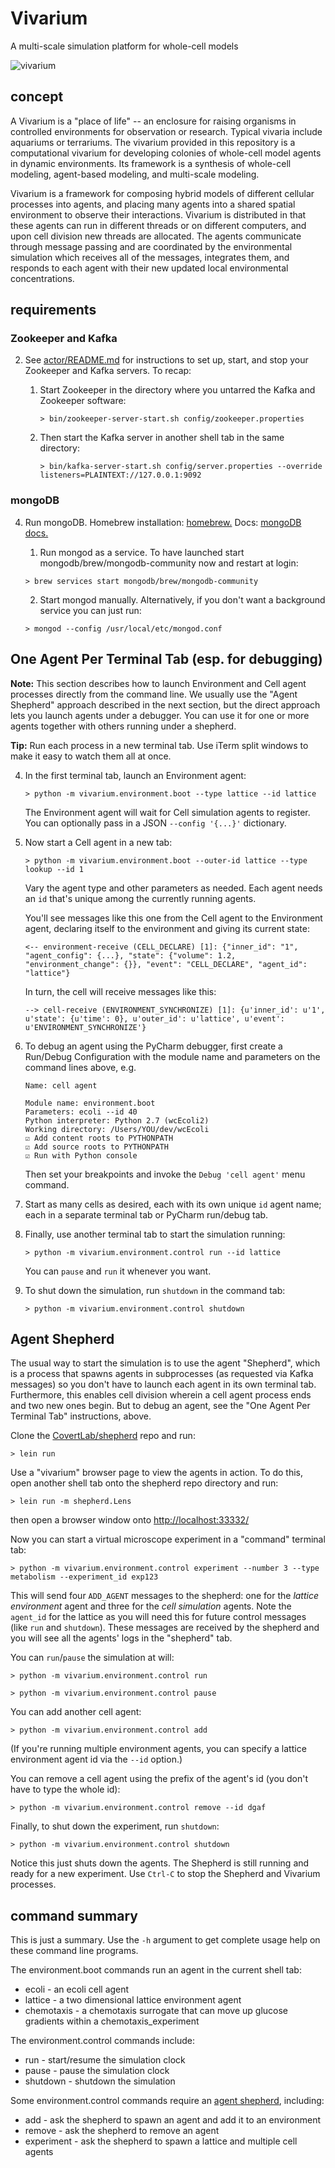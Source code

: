 # Vivarium

A multi-scale simulation platform for whole-cell models

![vivarium](https://user-images.githubusercontent.com/6809431/71849421-dc6b6c80-3086-11ea-932b-f292a9b78177.png)

## concept

A Vivarium is a "place of life" -- an enclosure for raising organisms in controlled environments for observation or research.
Typical vivaria include aquariums or terrariums. 
The vivarium provided in this repository is a computational vivarium for developing colonies of whole-cell model agents in dynamic environments. 
Its framework is a synthesis of whole-cell modeling, agent-based modeling, and multi-scale modeling.

Vivarium is a framework for composing hybrid models of different cellular processes into agents, and placing many agents into a shared spatial environment to observe their interactions. 
Vivarium is distributed in that these agents can run in different threads or on different computers, and upon cell division new threads are allocated. 
The agents communicate through message passing and are coordinated by the environmental simulation which receives all of the messages, integrates them, and responds to each agent with their new updated local environmental concentrations. 

## requirements

### Zookeeper and Kafka

2. See [actor/README.md](vivarium/actor/README.md) for instructions to set up, start, and stop your Zookeeper and Kafka servers. To recap:

   1. Start Zookeeper in the directory where you untarred the Kafka and Zookeeper software:

      `> bin/zookeeper-server-start.sh config/zookeeper.properties`

   2. Then start the Kafka server in another shell tab in the same directory:

      `> bin/kafka-server-start.sh config/server.properties --override listeners=PLAINTEXT://127.0.0.1:9092`

### mongoDB
    
4. Run mongoDB. Homebrew installation: [homebrew.](https://github.com/mongodb/homebrew-brew) Docs: [mongoDB docs.](https://docs.mongodb.com/manual/mongo/#start-the-mongo-shell-and-connect-to-mongodb)
    1. Run mongod as a service. To have launched start mongodb/brew/mongodb-community now and restart at login:
    
      `> brew services start mongodb/brew/mongodb-community`

    2. Start mongod manually. Alternatively, if you don't want a background service you can just run:
    
      `> mongod --config /usr/local/etc/mongod.conf`


## One Agent Per Terminal Tab (esp. for debugging)

**Note:** This section describes how to launch Environment and Cell agent processes directly
from the command line. We usually use the "Agent Shepherd" approach described in the next section,
but the direct approach lets you launch agents under a debugger. You can use it for one or more
agents together with others running under a shepherd.

**Tip:** Run each process in a new terminal tab. Use iTerm split windows to make it easy to watch them all at once.

4. In the first terminal tab, launch an Environment agent:

      `> python -m vivarium.environment.boot --type lattice --id lattice`

      The Environment agent will wait for Cell simulation agents to register.
      You can optionally pass in a JSON `--config '{...}'` dictionary.

5. Now start a Cell agent in a new tab:

   `> python -m vivarium.environment.boot --outer-id lattice --type lookup --id 1`

   Vary the agent type and other parameters as needed. Each agent needs an `id` that's unique among the
   currently running agents.

   You'll see messages like this one from the Cell agent to the Environment agent,
   declaring itself to the environment and giving its current state:

   `<-- environment-receive (CELL_DECLARE) [1]: {"inner_id": "1", "agent_config": {...}, "state": {"volume": 1.2, "environment_change": {}}, "event": "CELL_DECLARE", "agent_id": "lattice"}`

   In turn, the cell will receive messages like this:

   `--> cell-receive (ENVIRONMENT_SYNCHRONIZE) [1]: {u'inner_id': u'1', u'state': {u'time': 0}, u'outer_id': u'lattice', u'event': u'ENVIRONMENT_SYNCHRONIZE'}`

6. To debug an agent using the PyCharm debugger, first create a Run/Debug Configuration with the
module name and parameters on the command lines above, e.g.

   ```
   Name: cell agent
   
   Module name: environment.boot
   Parameters: ecoli --id 40
   Python interpreter: Python 2.7 (wcEcoli2)
   Working directory: /Users/YOU/dev/wcEcoli
   ☑︎ Add content roots to PYTHONPATH
   ☑︎ Add source roots to PYTHONPATH
   ☑︎ Run with Python console
   ```

   Then set your breakpoints and invoke the `Debug 'cell agent'` menu command.

6. Start as many cells as desired, each with its own unique `id` agent name; each in a
separate terminal tab or PyCharm run/debug tab.

7. Finally, use another terminal tab to start the simulation running:

   `> python -m vivarium.environment.control run --id lattice`

   You can `pause` and `run` it whenever you want.

8. To shut down the simulation, run `shutdown` in the command tab:

   `> python -m vivarium.environment.control shutdown`

## Agent Shepherd

The usual way to start the simulation is to use the agent "Shepherd", which is a process
that spawns agents in subprocesses (as requested via Kafka messages) so you don't have to
launch each agent in its own terminal tab.
Furthermore, this enables cell division wherein a cell agent process ends and two
new ones begin.
But to debug an agent, see the "One Agent Per Terminal Tab" instructions, above.

Clone the [CovertLab/shepherd](https://github.com/CovertLab/shepherd) repo and run:

   `> lein run`

Use a "vivarium" browser page to view the agents in action. To do this, open another shell
tab onto the shepherd repo directory and run:

   `> lein run -m shepherd.Lens`

then open a browser window onto [http://localhost:33332/](http://localhost:33332/)

Now you can start a virtual microscope experiment in a "command" terminal tab:

   `> python -m vivarium.environment.control experiment --number 3 --type metabolism --experiment_id exp123`

This will send four `ADD_AGENT` messages to the shepherd: one for the _lattice environment_ agent and three for the _cell simulation_ agents. Note the `agent_id` for the lattice as you will need this for future control messages (like `run` and `shutdown`). These messages are received by the shepherd and you will see all the agents' logs in the "shepherd" tab.

You can `run`/`pause` the simulation at will:

   `> python -m vivarium.environment.control run`

   `> python -m vivarium.environment.control pause`

You can add another cell agent:

   `> python -m vivarium.environment.control add`

(If you're running multiple environment agents, you can specify a lattice environment agent id via the `--id` option.)

You can remove a cell agent using the prefix of the agent's id (you don't have to type the whole id):

   `> python -m vivarium.environment.control remove --id dgaf`

Finally, to shut down the experiment, run `shutdown`:

   `> python -m vivarium.environment.control shutdown`

Notice this just shuts down the agents. The Shepherd is still running and ready for a new experiment.
Use `Ctrl-C` to stop the Shepherd and Vivarium processes.

## command summary

This is just a summary.
Use the `-h` argument to get complete usage help on these command line programs.

The environment.boot commands run an agent in the current shell tab:

* ecoli - an ecoli cell agent
* lattice - a two dimensional lattice environment agent
* chemotaxis - a chemotaxis surrogate that can move up glucose gradients within a chemotaxis_experiment

The environment.control commands include:

* run - start/resume the simulation clock
* pause - pause the simulation clock
* shutdown - shutdown the simulation

Some environment.control commands require an [agent shepherd](https://github.com/CovertLab/shepherd), including:

* add - ask the shepherd to spawn an agent and add it to an environment
* remove - ask the shepherd to remove an agent
* experiment - ask the shepherd to spawn a lattice and multiple cell agents
